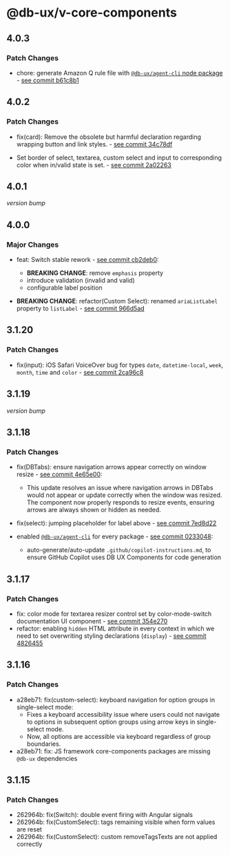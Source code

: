 # @db-ux/v-core-components

## 4.0.3

### Patch Changes

- chore: generate Amazon Q rule file with [`@db-ux/agent-cli` node package](https://www.npmjs.com/package/@db-ux/agent-cli) - [see commit b61c8b1](https://github.com/db-ux-design-system/core-web/commit/b61c8b14992f5a5b3615c6bff74018d5682aa0cc)

## 4.0.2

### Patch Changes

- fix(card): Remove the obsolete but harmful declaration regarding wrapping button and link styles. - [see commit 34c78df](https://github.com/db-ux-design-system/core-web/commit/34c78dffd4f43b0ac740574358b426a562e05cd0)

- Set border of select, textarea, custom select and input to corresponding color when in/valid state is set. - [see commit 2a02263](https://github.com/db-ux-design-system/core-web/commit/2a022632f8fea7445e77fb632f109d6cd093e2d3)

## 4.0.1

_version bump_

## 4.0.0

### Major Changes

- feat: Switch stable rework - [see commit cb2deb0](https://github.com/db-ux-design-system/core-web/commit/cb2deb0f1c54900d1967483aea05d81279c02f59):
  - **BREAKING CHANGE**: remove `emphasis` property
  - introduce validation (invalid and valid)
  - configurable label position

- **BREAKING CHANGE**: refactor(Custom Select): renamed `ariaListLabel` property to `listLabel` - [see commit 966d5ad](https://github.com/db-ux-design-system/core-web/commit/966d5ad01f00d0ca1707cc316a63e2d431fff1e9)

## 3.1.20

### Patch Changes

- fix(input): iOS Safari VoiceOver bug for types `date`, `datetime-local`, `week`, `month`, `time` and `color` - [see commit 2ca96c8](https://github.com/db-ux-design-system/core-web/commit/2ca96c8852b7413f9a3281d69e9c4fc6f79c4f13)

## 3.1.19

_version bump_

## 3.1.18

### Patch Changes

- fix(DBTabs): ensure navigation arrows appear correctly on window resize - [see commit 4e65e00](https://github.com/db-ux-design-system/core-web/commit/4e65e00d280cae18baee03b5a7a9b13eec063835):
  - This update resolves an issue where navigation arrows in DBTabs would not appear or update correctly when the window was resized. The component now properly responds to resize events, ensuring arrows are always shown or hidden as needed.

- fix(select): jumping placeholder for label above - [see commit 7ed8d22](https://github.com/db-ux-design-system/core-web/commit/7ed8d2225102e0e9044437e95917e11eef4bc73f)

- enabled [`@db-ux/agent-cli`](https://www.npmjs.com/package/@db-ux/agent-cli) for every package - [see commit 0233048](https://github.com/db-ux-design-system/core-web/commit/023304869e61f5a506dca66a22d69e5f3d70f4d0):
  - auto-generate/auto-update `.github/copilot-instructions.md`, to ensure GitHub Copilot uses DB UX Components for code generation

## 3.1.17

### Patch Changes

- fix: color mode for textarea resizer control set by color-mode-switch documentation UI component  - [see commit 354e270](https://github.com/db-ux-design-system/core-web/commit/354e27029a4378288a97ed5e31b75c11758f0c01)
- refactor: enabling `hidden` HTML attribute in every context in which we need to set overwriting styling declarations (`display`) - [see commit 4826455](https://github.com/db-ux-design-system/core-web/commit/4826455637590b6ae780afb93abb9effe9380342)

## 3.1.16

### Patch Changes

- a28eb71: fix(custom-select): keyboard navigation for option groups in single-select mode:
  - Fixes a keyboard accessibility issue where users could not navigate to options in subsequent option groups using arrow keys in single-select mode.
  - Now, all options are accessible via keyboard regardless of group boundaries.
- a28eb71: fix: JS framework core-components packages are missing `@db-ux` dependencies

## 3.1.15

### Patch Changes

- 262964b: fix(Switch): double event firing with Angular signals
- 262964b: fix(CustomSelect): tags remaining visible when form values are reset
- 262964b: fix(CustomSelect): custom removeTagsTexts are not applied correctly

